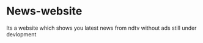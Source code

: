 # News-website
Its a website which shows you latest news from ndtv without ads still under devlopment
